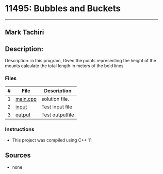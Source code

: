 # 11495: Bubbles and Buckets
---
## Mark Tachiri
## Description:
Description:  in this program, Given the points representing the height 
of the mounts calculate the total length in meters of the bold lines

### Files

|   #   | File                       | Description                                                |
| :---: | -------------------------- | ---------------------------------------------------------- |
|   1   | [main.cpp](./main.cpp)     | solution file.                                             |
|   2   | [input](./input.txt)       | Test input file                                            |
|   3   | [output](./output.txt)     | Test outputfile                                            |

### Instructions

- This project was compiled using C++ 11

## Sources
- none
